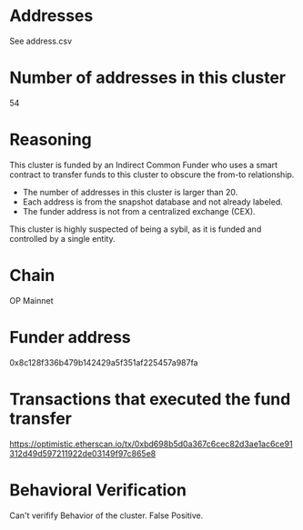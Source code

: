 # Addresses

See address.csv

# Number of addresses in this cluster

54

# Reasoning

This cluster is funded by an Indirect Common Funder who uses a smart contract to transfer funds to this cluster to obscure the from-to relationship.

- The number of addresses in this cluster is larger than 20.
- Each address is from the snapshot database and not already labeled.
- The funder address is not from a centralized exchange (CEX).

This cluster is highly suspected of being a sybil, as it is funded and controlled by a single entity.

# Chain

OP Mainnet

# Funder address

0x8c128f336b479b142429a5f351af225457a987fa

# Transactions that executed the fund transfer

https://optimistic.etherscan.io/tx/0xbd698b5d0a367c6cec82d3ae1ac6ce91312d49d597211922de03149f97c865e8

# Behavioral Verification

Can't verifify Behavior of the cluster. False Positive.
